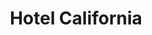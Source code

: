 ---
layout: product
product_id: 1419064148030
id: 1419064148030
title: Hotel California
body_html: >-
  <p>Taken in Point Roberts, WA in May of 2017.</p>

  <p>We were on the beach in Point Roberts on a hot summer day while about a dozen Eagles fed around us. This beautiful bird allowed me to get close enough for a detailed shot, moments before flying off into the distance.</p>

  <p> </p>
vendor: Connell McCarthy
product_type: Posters, Prints, & Visual Artwork
created_at: 2018-08-22T19:47:29-04:00
handle: hotel-california
updated_at: 2022-03-31T15:42:44-04:00
published_at: 2018-08-22T19:38:24-04:00
template_suffix: ""
status: active
published_scope: global
tags: Batch 01, bird, Print, summer, wildlife
admin_graphql_api_id: gid://shopify/Product/1419064148030
variants:
  - id: 39576990122046
    product_id: 1419064148030
    title: 8x10” / Full Colour
    price: "35.00"
    sku: CM-PP-B1-06-XXS-FC
    position: 1
    inventory_policy: continue
    compare_at_price: null
    fulfillment_service: manual
    inventory_management: shopify
    option1: 8x10”
    option2: Full Colour
    option3: null
    created_at: 2021-09-01T10:49:00-04:00
    updated_at: 2022-02-07T15:38:41-05:00
    taxable: true
    barcode: ""
    grams: 208
    image_id: 6301659594814
    weight: 0.208
    weight_unit: kg
    inventory_item_id: 41671430766654
    inventory_quantity: 100
    old_inventory_quantity: 100
    requires_shipping: true
    admin_graphql_api_id: gid://shopify/ProductVariant/39576990122046
  - id: 39576990154814
    product_id: 1419064148030
    title: 8x10” / Black & White
    price: "35.00"
    sku: CM-PP-B1-06-XXS-BW
    position: 2
    inventory_policy: continue
    compare_at_price: null
    fulfillment_service: manual
    inventory_management: shopify
    option1: 8x10”
    option2: Black & White
    option3: null
    created_at: 2021-09-01T10:49:00-04:00
    updated_at: 2022-02-07T15:38:40-05:00
    taxable: true
    barcode: ""
    grams: 208
    image_id: 6301659234366
    weight: 0.208
    weight_unit: kg
    inventory_item_id: 41671430799422
    inventory_quantity: 100
    old_inventory_quantity: 100
    requires_shipping: true
    admin_graphql_api_id: gid://shopify/ProductVariant/39576990154814
  - id: 39576990187582
    product_id: 1419064148030
    title: 8.5x11” / Full Colour
    price: "35.00"
    sku: CM-PP-B1-06-XS-FC
    position: 3
    inventory_policy: continue
    compare_at_price: null
    fulfillment_service: manual
    inventory_management: shopify
    option1: 8.5x11”
    option2: Full Colour
    option3: null
    created_at: 2021-09-01T10:49:00-04:00
    updated_at: 2022-02-07T15:38:41-05:00
    taxable: true
    barcode: ""
    grams: 208
    image_id: 6301659594814
    weight: 0.208
    weight_unit: kg
    inventory_item_id: 41671430832190
    inventory_quantity: 100
    old_inventory_quantity: 100
    requires_shipping: true
    admin_graphql_api_id: gid://shopify/ProductVariant/39576990187582
  - id: 39576990220350
    product_id: 1419064148030
    title: 8.5x11” / Black & White
    price: "35.00"
    sku: CM-PP-B1-06-XS-BW
    position: 4
    inventory_policy: continue
    compare_at_price: null
    fulfillment_service: manual
    inventory_management: shopify
    option1: 8.5x11”
    option2: Black & White
    option3: null
    created_at: 2021-09-01T10:49:00-04:00
    updated_at: 2022-02-07T15:38:43-05:00
    taxable: true
    barcode: ""
    grams: 208
    image_id: 6301659234366
    weight: 0.208
    weight_unit: kg
    inventory_item_id: 41671430864958
    inventory_quantity: 100
    old_inventory_quantity: 100
    requires_shipping: true
    admin_graphql_api_id: gid://shopify/ProductVariant/39576990220350
  - id: 39576990253118
    product_id: 1419064148030
    title: 13x19” / Full Colour
    price: "40.00"
    sku: CM-PP-B1-06-S-FC
    position: 5
    inventory_policy: continue
    compare_at_price: null
    fulfillment_service: manual
    inventory_management: shopify
    option1: 13x19”
    option2: Full Colour
    option3: null
    created_at: 2021-09-01T10:49:00-04:00
    updated_at: 2022-02-07T15:38:44-05:00
    taxable: true
    barcode: ""
    grams: 208
    image_id: 6301659594814
    weight: 0.208
    weight_unit: kg
    inventory_item_id: 41671430897726
    inventory_quantity: 100
    old_inventory_quantity: 100
    requires_shipping: true
    admin_graphql_api_id: gid://shopify/ProductVariant/39576990253118
  - id: 39576990285886
    product_id: 1419064148030
    title: 13x19” / Black & White
    price: "40.00"
    sku: CM-PP-B1-06-S-BW
    position: 6
    inventory_policy: continue
    compare_at_price: null
    fulfillment_service: manual
    inventory_management: shopify
    option1: 13x19”
    option2: Black & White
    option3: null
    created_at: 2021-09-01T10:49:00-04:00
    updated_at: 2022-02-07T15:38:45-05:00
    taxable: true
    barcode: ""
    grams: 208
    image_id: 6301659234366
    weight: 0.208
    weight_unit: kg
    inventory_item_id: 41671430930494
    inventory_quantity: 100
    old_inventory_quantity: 100
    requires_shipping: true
    admin_graphql_api_id: gid://shopify/ProductVariant/39576990285886
  - id: 39576990318654
    product_id: 1419064148030
    title: 16x20” / Full Colour
    price: "50.00"
    sku: CM-PP-B1-06-M-FC
    position: 7
    inventory_policy: continue
    compare_at_price: null
    fulfillment_service: manual
    inventory_management: shopify
    option1: 16x20”
    option2: Full Colour
    option3: null
    created_at: 2021-09-01T10:49:00-04:00
    updated_at: 2022-02-07T15:38:45-05:00
    taxable: true
    barcode: ""
    grams: 208
    image_id: 6301659594814
    weight: 0.208
    weight_unit: kg
    inventory_item_id: 41671430963262
    inventory_quantity: 100
    old_inventory_quantity: 100
    requires_shipping: true
    admin_graphql_api_id: gid://shopify/ProductVariant/39576990318654
  - id: 39576990351422
    product_id: 1419064148030
    title: 16x20” / Black & White
    price: "50.00"
    sku: CM-PP-B1-06-M-BW
    position: 8
    inventory_policy: continue
    compare_at_price: null
    fulfillment_service: manual
    inventory_management: shopify
    option1: 16x20”
    option2: Black & White
    option3: null
    created_at: 2021-09-01T10:49:00-04:00
    updated_at: 2022-02-07T15:38:46-05:00
    taxable: true
    barcode: ""
    grams: 208
    image_id: 6301659234366
    weight: 0.208
    weight_unit: kg
    inventory_item_id: 41671430996030
    inventory_quantity: 100
    old_inventory_quantity: 100
    requires_shipping: true
    admin_graphql_api_id: gid://shopify/ProductVariant/39576990351422
  - id: 39576990384190
    product_id: 1419064148030
    title: 20x24” / Full Colour
    price: "60.00"
    sku: CM-PP-B1-06-L-FC
    position: 9
    inventory_policy: continue
    compare_at_price: null
    fulfillment_service: manual
    inventory_management: shopify
    option1: 20x24”
    option2: Full Colour
    option3: null
    created_at: 2021-09-01T10:49:00-04:00
    updated_at: 2022-02-07T15:38:45-05:00
    taxable: true
    barcode: ""
    grams: 208
    image_id: 6301659594814
    weight: 0.208
    weight_unit: kg
    inventory_item_id: 41671431028798
    inventory_quantity: 100
    old_inventory_quantity: 100
    requires_shipping: true
    admin_graphql_api_id: gid://shopify/ProductVariant/39576990384190
  - id: 39576990416958
    product_id: 1419064148030
    title: 20x24” / Black & White
    price: "60.00"
    sku: CM-PP-B1-06-L-BW
    position: 10
    inventory_policy: continue
    compare_at_price: null
    fulfillment_service: manual
    inventory_management: shopify
    option1: 20x24”
    option2: Black & White
    option3: null
    created_at: 2021-09-01T10:49:00-04:00
    updated_at: 2022-02-07T15:38:46-05:00
    taxable: true
    barcode: ""
    grams: 208
    image_id: 6301659234366
    weight: 0.208
    weight_unit: kg
    inventory_item_id: 41671431061566
    inventory_quantity: 100
    old_inventory_quantity: 100
    requires_shipping: true
    admin_graphql_api_id: gid://shopify/ProductVariant/39576990416958
  - id: 39576990449726
    product_id: 1419064148030
    title: 20x30” / Full Colour
    price: "70.00"
    sku: CM-PP-B1-06-XL-FC
    position: 11
    inventory_policy: continue
    compare_at_price: null
    fulfillment_service: manual
    inventory_management: shopify
    option1: 20x30”
    option2: Full Colour
    option3: null
    created_at: 2021-09-01T10:49:00-04:00
    updated_at: 2022-02-07T15:38:51-05:00
    taxable: true
    barcode: ""
    grams: 208
    image_id: 6301659594814
    weight: 0.208
    weight_unit: kg
    inventory_item_id: 41671431094334
    inventory_quantity: 100
    old_inventory_quantity: 100
    requires_shipping: true
    admin_graphql_api_id: gid://shopify/ProductVariant/39576990449726
  - id: 39576990482494
    product_id: 1419064148030
    title: 20x30” / Black & White
    price: "70.00"
    sku: CM-PP-B1-06-XL-BW
    position: 12
    inventory_policy: continue
    compare_at_price: null
    fulfillment_service: manual
    inventory_management: shopify
    option1: 20x30”
    option2: Black & White
    option3: null
    created_at: 2021-09-01T10:49:00-04:00
    updated_at: 2022-02-07T15:38:52-05:00
    taxable: true
    barcode: ""
    grams: 208
    image_id: 6301659234366
    weight: 0.208
    weight_unit: kg
    inventory_item_id: 41671431127102
    inventory_quantity: 100
    old_inventory_quantity: 100
    requires_shipping: true
    admin_graphql_api_id: gid://shopify/ProductVariant/39576990482494
  - id: 39576990515262
    product_id: 1419064148030
    title: 24x36” / Full Colour
    price: "90.00"
    sku: CM-PP-B1-06-XXL-FC
    position: 13
    inventory_policy: continue
    compare_at_price: null
    fulfillment_service: manual
    inventory_management: shopify
    option1: 24x36”
    option2: Full Colour
    option3: null
    created_at: 2021-09-01T10:49:00-04:00
    updated_at: 2022-02-07T15:38:53-05:00
    taxable: true
    barcode: ""
    grams: 208
    image_id: 6301659594814
    weight: 0.208
    weight_unit: kg
    inventory_item_id: 41671431159870
    inventory_quantity: 100
    old_inventory_quantity: 100
    requires_shipping: true
    admin_graphql_api_id: gid://shopify/ProductVariant/39576990515262
  - id: 39576990548030
    product_id: 1419064148030
    title: 24x36” / Black & White
    price: "90.00"
    sku: CM-PP-B1-06-XXL-BW
    position: 14
    inventory_policy: continue
    compare_at_price: null
    fulfillment_service: manual
    inventory_management: shopify
    option1: 24x36”
    option2: Black & White
    option3: null
    created_at: 2021-09-01T10:49:00-04:00
    updated_at: 2022-02-07T15:38:52-05:00
    taxable: true
    barcode: ""
    grams: 208
    image_id: 6301659234366
    weight: 0.208
    weight_unit: kg
    inventory_item_id: 41671431192638
    inventory_quantity: 100
    old_inventory_quantity: 100
    requires_shipping: true
    admin_graphql_api_id: gid://shopify/ProductVariant/39576990548030
  - id: 39576990580798
    product_id: 1419064148030
    title: 30x40” / Full Colour
    price: "100.00"
    sku: CM-PP-B1-06-XXXL-FC
    position: 15
    inventory_policy: continue
    compare_at_price: null
    fulfillment_service: manual
    inventory_management: shopify
    option1: 30x40”
    option2: Full Colour
    option3: null
    created_at: 2021-09-01T10:49:01-04:00
    updated_at: 2022-02-07T15:38:50-05:00
    taxable: true
    barcode: ""
    grams: 208
    image_id: 6301659594814
    weight: 0.208
    weight_unit: kg
    inventory_item_id: 41671431225406
    inventory_quantity: 100
    old_inventory_quantity: 100
    requires_shipping: true
    admin_graphql_api_id: gid://shopify/ProductVariant/39576990580798
  - id: 39576990613566
    product_id: 1419064148030
    title: 30x40” / Black & White
    price: "100.00"
    sku: CM-PP-B1-06-XXXL-BW
    position: 16
    inventory_policy: continue
    compare_at_price: null
    fulfillment_service: manual
    inventory_management: shopify
    option1: 30x40”
    option2: Black & White
    option3: null
    created_at: 2021-09-01T10:49:01-04:00
    updated_at: 2022-02-07T15:38:55-05:00
    taxable: true
    barcode: ""
    grams: 208
    image_id: 6301659234366
    weight: 0.208
    weight_unit: kg
    inventory_item_id: 41671431258174
    inventory_quantity: 100
    old_inventory_quantity: 100
    requires_shipping: true
    admin_graphql_api_id: gid://shopify/ProductVariant/39576990613566
options:
  - id: 1948198830142
    product_id: 1419064148030
    name: Size
    position: 1
    values:
      - 8x10”
      - 8.5x11”
      - 13x19”
      - 16x20”
      - 20x24”
      - 20x30”
      - 24x36”
      - 30x40”
  - id: 8589738639422
    product_id: 1419064148030
    name: Color
    position: 2
    values:
      - Full Colour
      - Black & White
images:
  - id: 6301659594814
    product_id: 1419064148030
    position: 1
    created_at: 2019-03-17T13:01:00-04:00
    updated_at: 2019-10-20T18:44:16-04:00
    alt: null
    width: 1000
    height: 1500
    src: https://cdn.shopify.com/s/files/1/1624/2355/products/CM---Hotel-California-_Product-Mockup-2019.jpg?v=1571611456
    variant_ids:
      - 39576990122046
      - 39576990187582
      - 39576990253118
      - 39576990318654
      - 39576990384190
      - 39576990449726
      - 39576990515262
      - 39576990580798
    admin_graphql_api_id: gid://shopify/ProductImage/6301659594814
  - id: 6301659234366
    product_id: 1419064148030
    position: 2
    created_at: 2019-03-17T13:00:58-04:00
    updated_at: 2019-10-20T18:44:16-04:00
    alt: null
    width: 1000
    height: 1500
    src: https://cdn.shopify.com/s/files/1/1624/2355/products/CM---Hotel-California-_Product-Mockup-2019_-B_W.jpg?v=1571611456
    variant_ids:
      - 39576990154814
      - 39576990220350
      - 39576990285886
      - 39576990351422
      - 39576990416958
      - 39576990482494
      - 39576990548030
      - 39576990613566
    admin_graphql_api_id: gid://shopify/ProductImage/6301659234366
  - id: 28230030229566
    product_id: 1419064148030
    position: 3
    created_at: 2021-05-04T19:33:37-04:00
    updated_at: 2021-05-04T19:33:37-04:00
    alt: null
    width: 2000
    height: 1800
    src: https://cdn.shopify.com/s/files/1/1624/2355/products/PAR_02_0001_92f3cade-b66e-4d83-b1d5-1b36a3b7a4b6.png?v=1620171217
    variant_ids: []
    admin_graphql_api_id: gid://shopify/ProductImage/28230030229566
image:
  id: 6301659594814
  product_id: 1419064148030
  position: 1
  created_at: 2019-03-17T13:01:00-04:00
  updated_at: 2019-10-20T18:44:16-04:00
  alt: null
  width: 1000
  height: 1500
  src: https://cdn.shopify.com/s/files/1/1624/2355/products/CM---Hotel-California-_Product-Mockup-2019.jpg?v=1571611456
  variant_ids:
    - 39576990122046
    - 39576990187582
    - 39576990253118
    - 39576990318654
    - 39576990384190
    - 39576990449726
    - 39576990515262
    - 39576990580798
  admin_graphql_api_id: gid://shopify/ProductImage/6301659594814

---
